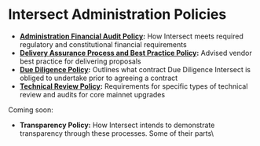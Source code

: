 # Intersect Administration Policies

* [**Administration Financial Audit Policy**](intersect-administration-policies/administration-financial-audit-policy.md)**:** How Intersect meets required regulatory and constitutional financial requirements
* [**Delivery Assurance Process and Best Practice Policy**](intersect-administration-policies/delivery-assurance-process-and-best-practice-policy.md)**:** Advised vendor best practice for delivering proposals
* [**Due Diligence Policy**](intersect-administration-policies/due-diligence-policy.md)**:** Outlines what contract Due Diligence Intersect is obliged to undertake prior to agreeing a contract
* [**Technical Review Policy**](intersect-administration-policies/technical-review-policy.md)**:** Requirements for specific types of technical review and audits for core mainnet upgrades

Coming soon:

* **Transparency Policy:** How Intersect intends to demonstrate transparency through these processes. Some of their parts\
